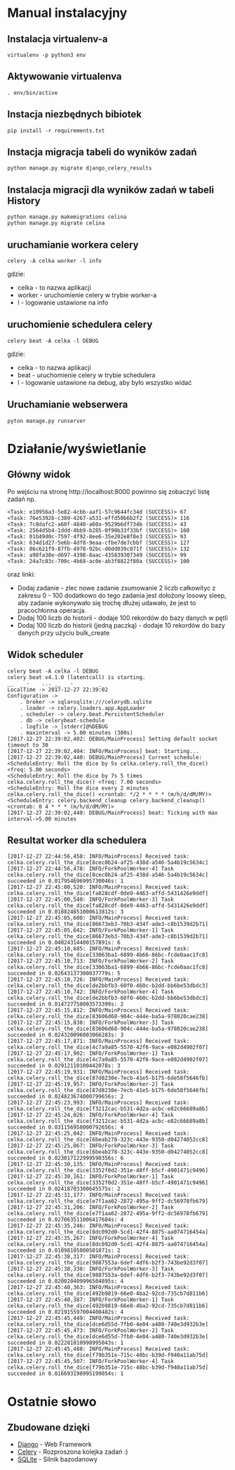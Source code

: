 # Manual instalacyjny
## Instalacja virtualenv-a
```
virtualenv -p python3 env
```
## Aktywowanie virtualenva
```
. env/bin/active
```
## Instacja niezbędnych bibiotek
```
pip install -r requirements.txt
```
## Instacja migracja tabeli do wyników zadań
```
python manage.py migrate django_celery_results

```
## Instalacja migracji dla wyników zadań w tabeli History
```
python manage.py makemigrations celina
python manage.py migrate celina
```


## uruchamianie workera celery
```
celery -A celka worker -l info
```
gdzie:

- celka - to nazwa aplikacji
- worker - uruchomienie celery w trybie worker-a
- l - logowanie ustawione na info

## uruchomienie schedulera celery 
```
celery beat -A celka -l DEBUG
```
gdzie:
- celka - to nazwa aplikacji
- beat - uruchomienie celery w trybie schedulera
- l - logowanie ustawione na debug, aby było wszystko widać
## Uruchamianie webserwera
```
pyton manage.py runserver
```

# Działanie/wyświetlanie
## Główny widok

Po wejściu na stronę http://localhost:8000 powinno się zobaczyć listę zadań np.
```
<Task: e10956a3-5e82-4cbb-aaf1-57c9644fc34d (SUCCESS)> 67
<Task: 76e5392b-c389-4267-a531-effd50b6b2f2 (SUCCESS)> 116
<Task: 7c8dafc2-a60f-4840-a60a-9529b6df734b (SUCCESS)> 43
<Task: 2564d5b4-1ddd-4bb9-b285-0f90b33f33bf (SUCCESS)> 160
<Task: 01b49d0c-7597-4f92-8ee6-35e202e8f8e3 (SUCCESS)> 93
<Task: 634d1d27-5e6b-4df8-9eaa-cfbe7de7cbbf (SUCCESS)> 127
<Task: 86c621f9-87fb-4978-92bc-d0dd039c871f (SUCCESS)> 132
<Task: a98fa38e-d697-4398-8aac-435839307349 (SUCCESS)> 99
<Task: 24a7c83c-700c-4b68-ac0e-ab3f8822f80a (SUCCESS)> 100
```
oraz linki:

- Dodaj zadanie - zlec nowe zadanie zsumowanie 2 liczb całkowityc z zakresu 0 - 100 dodatkowo do tego zadania jest dołożony losowy sleep, aby zadanie wykonywało się trochę dłużej udawało, że jest to pracochłonna operacja.
- Dodaj 100 liczb do historii - dodaje 100 rekordów do bazy danych w pętli
- Dodaj 100 liczb do historii (jedną paczką) - dodaje 10 rekordów do bazy danych przy użyciu bulk_create

## Widok scheduler

```
celery beat -A celka -l DEBUG
celery beat v4.1.0 (latentcall) is starting.
__    -    ... __   -        _
LocalTime -> 2017-12-27 22:39:02
Configuration ->
    . broker -> sqla+sqlite:///celerydb.sqlite
    . loader -> celery.loaders.app.AppLoader
    . scheduler -> celery.beat.PersistentScheduler
    . db -> celerybeat-schedule
    . logfile -> [stderr]@%DEBUG
    . maxinterval -> 5.00 minutes (300s)
[2017-12-27 22:39:02,402: DEBUG/MainProcess] Setting default socket timeout to 30
[2017-12-27 22:39:02,404: INFO/MainProcess] beat: Starting...
[2017-12-27 22:39:02,440: DEBUG/MainProcess] Current schedule:
<ScheduleEntry: Roll the dice by 5s celka.celery.roll_the_dice() <freq: 5.00 seconds>
<ScheduleEntry: Roll the dice by 7s 5 times celka.celery.roll_the_dice() <freq: 7.00 seconds>
<ScheduleEntry: Roll the dice every 2 minutes celka.celery.roll_the_dice() <crontab: */2 * * * * (m/h/d/dM/MY)>
<ScheduleEntry: celery.backend_cleanup celery.backend_cleanup() <crontab: 0 4 * * * (m/h/d/dM/MY)>
[2017-12-27 22:39:02,440: DEBUG/MainProcess] beat: Ticking with max interval->5.00 minutes

```
## Resultat worker dla schedulera

```
[2017-12-27 22:44:56,458: INFO/MainProcess] Received task: celka.celery.roll_the_dice[8cec0b24-af25-438d-a546-5a4b19c5634c]  
[2017-12-27 22:44:56,478: INFO/ForkPoolWorker-4] Task celka.celery.roll_the_dice[8cec0b24-af25-438d-a546-5a4b19c5634c] succeeded in 0.017954696995730046s: 1
[2017-12-27 22:45:00,520: INFO/MainProcess] Received task: celka.celery.roll_the_dice[fa828cdf-0de9-4463-affd-5431426e9ddf]  
[2017-12-27 22:45:00,540: INFO/ForkPoolWorker-3] Task celka.celery.roll_the_dice[fa828cdf-0de9-4463-affd-5431426e9ddf] succeeded in 0.018824651000613812s: 3
[2017-12-27 22:45:05,600: INFO/MainProcess] Received task: celka.celery.roll_the_dice[86673eb3-70b3-434f-ade3-c8b1539d2b71]  
[2017-12-27 22:45:05,642: INFO/ForkPoolWorker-1] Task celka.celery.roll_the_dice[86673eb3-70b3-434f-ade3-c8b1539d2b71] succeeded in 0.04024314400157891s: 6
[2017-12-27 22:45:10,685: INFO/MainProcess] Received task: celka.celery.roll_the_dice[33063ba1-6899-4b66-86bc-fcde0aac1fc8]  
[2017-12-27 22:45:10,713: INFO/ForkPoolWorker-2] Task celka.celery.roll_the_dice[33063ba1-6899-4b66-86bc-fcde0aac1fc8] succeeded in 0.02643137300037779s: 5
[2017-12-27 22:45:10,726: INFO/MainProcess] Received task: celka.celery.roll_the_dice[de2bbfb3-60f0-460c-b2dd-bb6be53dbdc3]  
[2017-12-27 22:45:10,742: INFO/ForkPoolWorker-4] Task celka.celery.roll_the_dice[de2bbfb3-60f0-460c-b2dd-bb6be53dbdc3] succeeded in 0.014727758003573399s: 2
[2017-12-27 22:45:15,812: INFO/MainProcess] Received task: celka.celery.roll_the_dice[83606d68-904c-444e-ba5a-978020cae238]  
[2017-12-27 22:45:15,838: INFO/ForkPoolWorker-3] Task celka.celery.roll_the_dice[83606d68-904c-444e-ba5a-978020cae238] succeeded in 0.024320096003066283s: 3
[2017-12-27 22:45:17,871: INFO/MainProcess] Received task: celka.celery.roll_the_dice[4c7a9a85-5570-42f6-9ace-e082d4902f07]  
[2017-12-27 22:45:17,902: INFO/ForkPoolWorker-1] Task celka.celery.roll_the_dice[4c7a9a85-5570-42f6-9ace-e082d4902f07] succeeded in 0.02912110100442078s: 3
[2017-12-27 22:45:19,931: INFO/MainProcess] Received task: celka.celery.roll_the_dice[87d8230e-7ecb-41e5-b175-6de58f5646fb]  
[2017-12-27 22:45:19,957: INFO/ForkPoolWorker-2] Task celka.celery.roll_the_dice[87d8230e-7ecb-41e5-b175-6de58f5646fb] succeeded in 0.024823674000799656s: 2
[2017-12-27 22:45:23,993: INFO/MainProcess] Received task: celka.celery.roll_the_dice[f3212cac-b531-4d2a-acbc-e82c66689a8b]  
[2017-12-27 22:45:24,026: INFO/ForkPoolWorker-4] Task celka.celery.roll_the_dice[f3212cac-b531-4d2a-acbc-e82c66689a8b] succeeded in 0.031156958000792656s: 4
[2017-12-27 22:45:25,042: INFO/MainProcess] Received task: celka.celery.roll_the_dice[6beab278-323c-443e-9350-d04274052cc8]  
[2017-12-27 22:45:25,067: INFO/ForkPoolWorker-3] Task celka.celery.roll_the_dice[6beab278-323c-443e-9350-d04274052cc8] succeeded in 0.023017122999590356s: 6
[2017-12-27 22:45:30,135: INFO/MainProcess] Received task: celka.celery.roll_the_dice[3352f0d2-351e-48ff-b5cf-4901471c9496]  
[2017-12-27 22:45:30,161: INFO/ForkPoolWorker-1] Task celka.celery.roll_the_dice[3352f0d2-351e-48ff-b5cf-4901471c9496] succeeded in 0.02418703300645575s: 2
[2017-12-27 22:45:31,177: INFO/MainProcess] Received task: celka.celery.roll_the_dice[e7f1aa62-2872-495a-9ff2-dc56978fb679]  
[2017-12-27 22:45:31,206: INFO/ForkPoolWorker-2] Task celka.celery.roll_the_dice[e7f1aa62-2872-495a-9ff2-dc56978fb679] succeeded in 0.027063511006417684s: 4
[2017-12-27 22:45:35,246: INFO/MainProcess] Received task: celka.celery.roll_the_dice[8dc092d0-5cd1-42f4-8875-aa074716454a]  
[2017-12-27 22:45:35,267: INFO/ForkPoolWorker-4] Task celka.celery.roll_the_dice[8dc092d0-5cd1-42f4-8875-aa074716454a] succeeded in 0.01898105800501071s: 2
[2017-12-27 22:45:38,317: INFO/MainProcess] Received task: celka.celery.roll_the_dice[9887553a-6def-4df6-b2f3-743be92d3f07]  
[2017-12-27 22:45:38,338: INFO/ForkPoolWorker-3] Task celka.celery.roll_the_dice[9887553a-6def-4df6-b2f3-743be92d3f07] succeeded in 0.020020409996504895s: 4
[2017-12-27 22:45:40,363: INFO/MainProcess] Received task: celka.celery.roll_the_dice[492b9819-66e0-4ba2-92cd-735cb7d811b6]  
[2017-12-27 22:45:40,387: INFO/ForkPoolWorker-1] Task celka.celery.roll_the_dice[492b9819-66e0-4ba2-92cd-735cb7d811b6] succeeded in 0.021915597004408482s: 4
[2017-12-27 22:45:45,449: INFO/MainProcess] Received task: celka.celery.roll_the_dice[dce6d55d-7fb0-4e04-a480-740e3d932b3e]  
[2017-12-27 22:45:45,473: INFO/ForkPoolWorker-2] Task celka.celery.roll_the_dice[dce6d55d-7fb0-4e04-a480-740e3d932b3e] succeeded in 0.022281010998995043s: 1
[2017-12-27 22:45:45,488: INFO/MainProcess] Received task: celka.celery.roll_the_dice[f79b351e-715c-48bc-b39d-f940a11ab75d]  
[2017-12-27 22:45:45,507: INFO/ForkPoolWorker-4] Task celka.celery.roll_the_dice[f79b351e-715c-48bc-b39d-f940a11ab75d] succeeded in 0.016693198995199054s: 1

```

# Ostatnie słowo
## Zbudowane dzięki

* [Django](https://www.djangoproject.com/) - Web Framework
* [Celery](http://www.celeryproject.org/) - Rozproszona kolejka zadań :)
* [SQLite](https://www.sqlite.org/) - Silnik bazodanowy
